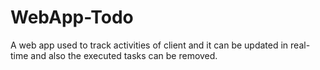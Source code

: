 # WebApp-Todo
A web app used to track activities of client and it can be updated in real-time and also the executed tasks can be removed.
